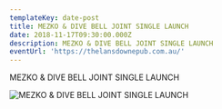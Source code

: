 ```yaml
---
templateKey: date-post
title: MEZKO & DIVE BELL JOINT SINGLE LAUNCH
date: 2018-11-17T09:30:00.000Z
description: MEZKO & DIVE BELL JOINT SINGLE LAUNCH
eventUrl: 'https://thelansdownepub.com.au/'
---
```

MEZKO & DIVE BELL JOINT SINGLE LAUNCH

![MEZKO & DIVE BELL JOINT SINGLE LAUNCH](/img/43065981_154127212198571_7196325259019026432_n.jpg)
